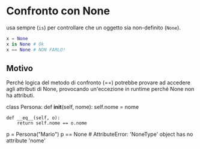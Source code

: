 # Confronto con None

usa sempre (`is`) per controllare che un oggetto sia non-definito (`None`).

```python
x = None 
x is None # Ok 
x == None # NON FARLO!
```

## Motivo

Perché logica del metodo di confronto (==) potrebbe provare ad accedere agli attributi di None, provocando un'eccezione in runtime perché None non ha attributi.

class Persona:
    def __init__(self, nome):
        self.nome = nome 
    
    def __eq__(self, o):
        return self.nome == o.nome

p = Persona("Mario")
p == None # AttributeError: 'NoneType' object has no attribute 'nome'